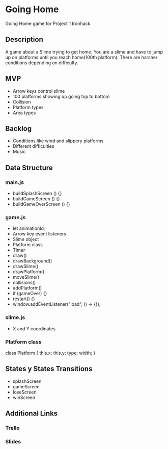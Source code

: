 # Going Home

Going Home game for Project 1 Ironhack

## Description

A game about a Slime trying to get home. You are a slime and have to jump up on platforms until you reach home(100th platform). There are harsher conditions depending on difficulty.

## MVP

- Arrow keys control slime
- 100 platforms showing up going top to bottom
- Collision
- Platform types
- Area types

## Backlog

- Conditions like wind and slippery platforms
- Different difficulties
- Music

## Data Structure

### main.js

- buildSplashScreen () {}
- buildGameScreen () {}
- buildGameOverScreen () {}

### game.js

- let animationId;
- Arrow key event listeners
- Slime object
- Platform class
- Timer
- draw()
- drawBackground()
- drawSlime()
- drawPlatform()
- moveSlime()
- collisions()
- addPlatform()
- if (gameOver) {}
- restart() {}
- window.addEventListener("load", () => {});

### slime.js

- X and Y coordinates

### Platform class

class Platform {
this.x;
this.y;
type;
width;
}

## States y States Transitions

- splashScreen
- gameScreen
- loseScreen
- winScreen

## Additional Links

### Trello

### Slides
